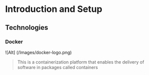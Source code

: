 # Introduction and Setup

## Technologies
### Docker
![Alt] (/Images/docker-logo.png)
> This is a containerization platform that enables the delivery of software in packages called containers
